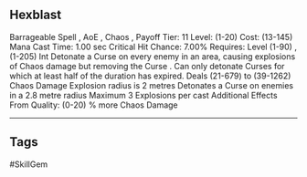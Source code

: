 ## Hexblast
Barrageable
Spell , AoE , Chaos , Payoff
Tier: 11
Level: (1-20)
Cost: (13-145) Mana
Cast Time: 1.00 sec
Critical Hit Chance: 7.00%
Requires: Level (1-90) , (1-205) Int
Detonate a Curse on every enemy in an area, causing explosions of Chaos damage but removing the Curse . Can only detonate Curses for which at least half of the duration has expired.
Deals (21-679) to (39-1262) Chaos Damage
Explosion radius is 2 metres
Detonates a Curse on enemies in a 2.8 metre radius
Maximum 3 Explosions per cast
Additional Effects From Quality:
(0-20) % more Chaos Damage

---
## Tags
#SkillGem
